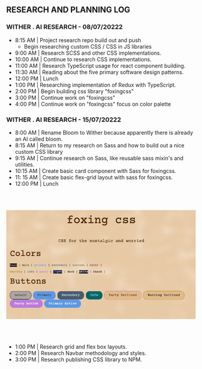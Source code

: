## RESEARCH AND PLANNING LOG

### WITHER . AI RESEARCH - 08/07/20222

- 8:15 AM | Project research repo build out and push
  - Begin researching custom CSS / CSS in JS libraries
- 9:00 AM | Research SCSS and other CSS implementations.
- 10:00 AM | Continue to research CSS implementations.
- 11:00 AM | Research TypeScript usage for react component building.
- 11:30 AM | Reading about the five primary software design patterns.
- 12:00 PM | Lunch
- 1:00 PM | Researching implementation of Redux with TypeScript.
- 2:00 PM | Begin building css library "foxingcss"
- 3:00 PM | Continue work on "foxingcss"
- 4:00 PM | Continue work on "foxingcss" focus on color palette

### WITHER . AI RESEARCH - 15/07/20222

- 8:00 AM | Rename Bloom to Wither because apparently there is already an AI called bloom.
- 8:15 AM | Return to my research on Sass and how to build out a nice custom CSS library
- 9:15 AM | Continue research on Sass, like reusable sass mixin's and utilities.
- 10:15 AM | Create basic card component with Sass for foxingcss.
- 11: 15 AM | Create basic flex-grid layout with sass for foxingcss.
- 12:00 PM | Lunch

<br><br>

<img src='./foxingcss-screenshot.png' alt="screenshot of wip" width="600px">

<br><br>

- 1:00 PM | Research grid and flex box layouts.
- 2:00 PM | Research Navbar methodology and styles.
- 3:00 PM | Research publishing CSS library to NPM.

